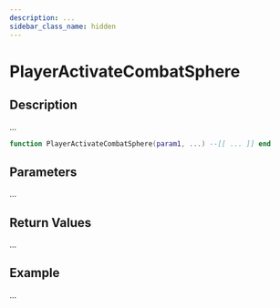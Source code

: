 ```yaml
---
description: ...
sidebar_class_name: hidden
---
```


# PlayerActivateCombatSphere

## Description

...

```lua
function PlayerActivateCombatSphere(param1, ...) --[[ ... ]] end
```

## Parameters

...

## Return Values

...

## Example

...


